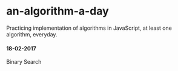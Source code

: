 # an-algorithm-a-day
Practicing implementation of algorithms in JavaScript, at least one algorithm, everyday.

#### 18-02-2017
Binary Search
